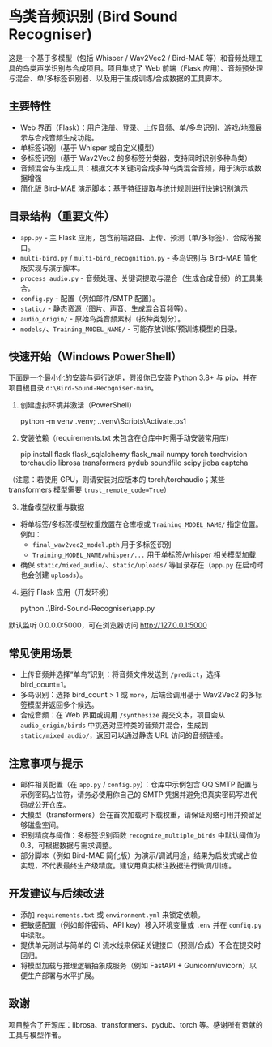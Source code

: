 # 鸟类音频识别 (Bird Sound Recogniser)

这是一个基于多模型（包括 Whisper / Wav2Vec2 / Bird-MAE 等）和音频处理工具的鸟类声学识别与合成项目。项目集成了 Web 前端（Flask 应用）、音频预处理与混合、单/多标签识别器、以及用于生成训练/合成数据的工具脚本。

## 主要特性
- Web 界面（Flask）：用户注册、登录、上传音频、单/多鸟识别、游戏/地图展示与合成音频生成功能。
- 单标签识别（基于 Whisper 或自定义模型）
- 多标签识别（基于 Wav2Vec2 的多标签分类器，支持同时识别多种鸟类）
- 音频混合与生成工具：根据文本关键词合成多种鸟类混合音频，用于演示或数据增强
- 简化版 Bird-MAE 演示脚本：基于特征提取与统计规则进行快速识别演示

## 目录结构（重要文件）
- `app.py` - 主 Flask 应用，包含前端路由、上传、预测（单/多标签）、合成等接口。
- `multi-bird.py` / `multi-bird_recognition.py` - 多鸟识别与 Bird-MAE 简化版实现与演示脚本。
- `process_audio.py` - 音频处理、关键词提取与混合（生成合成音频）的工具集合。
- `config.py` - 配置（例如邮件/SMTP 配置）。
- `static/` - 静态资源（图片、声音、生成混合音频等）。
- `audio_origin/` - 原始鸟类音频素材（按种类划分）。
- `models/`、`Training_MODEL_NAME/` - 可能存放训练/预训练模型的目录。

## 快速开始（Windows PowerShell）
下面是一个最小化的安装与运行说明，假设你已安装 Python 3.8+ 与 pip，并在项目根目录 `d:\Bird-Sound-Recogniser-main`。

1. 创建虚拟环境并激活（PowerShell）

    python -m venv .venv; .\.venv\Scripts\Activate.ps1

2. 安装依赖（requirements.txt 未包含在仓库中时需手动安装常用库）

    pip install flask flask_sqlalchemy flask_mail numpy torch torchvision torchaudio librosa transformers pydub soundfile scipy jieba captcha

（注意：若使用 GPU，则请安装对应版本的 torch/torchaudio；某些 transformers 模型需要 `trust_remote_code=True`）

3. 准备模型权重与数据
- 将单标签/多标签模型权重放置在仓库根或 `Training_MODEL_NAME/` 指定位置。例如：
  - `final_wav2vec2_model.pth` 用于多标签识别
  - `Training_MODEL_NAME/whisper/...` 用于单标签/whisper 相关模型加载
- 确保 `static/mixed_audio/`、`static/uploads/` 等目录存在（`app.py` 在启动时也会创建 `uploads`）。

4. 运行 Flask 应用（开发环境）

    python .\Bird-Sound-Recogniser\app.py

默认监听 0.0.0.0:5000，可在浏览器访问 http://127.0.0.1:5000

## 常见使用场景
- 上传音频并选择“单鸟”识别：将音频文件发送到 `/predict`，选择 bird_count=1。
- 多鸟识别：选择 bird_count > 1 或 `more`，后端会调用基于 Wav2Vec2 的多标签模型并返回多个候选。
- 合成音频：在 Web 界面或调用 `/synthesize` 提交文本，项目会从 `audio_origin/birds` 中挑选对应种类的音频并混合，生成到 `static/mixed_audio/`，返回可以通过静态 URL 访问的音频链接。

## 注意事项与提示
- 邮件相关配置（在 `app.py` / `config.py`）：仓库中示例包含 QQ SMTP 配置与示例密码占位符，请务必使用你自己的 SMTP 凭据并避免把真实密码写进代码或公开仓库。
- 大模型（transformers）会在首次加载时下载权重，请保证网络可用并预留足够磁盘空间。
- 识别精度与阈值：多标签识别函数 `recognize_multiple_birds` 中默认阈值为 0.3，可根据数据与需求调整。
- 部分脚本（例如 Bird-MAE 简化版）为演示/调试用途，结果为启发式或占位实现，不代表最终生产级精度。建议用真实标注数据进行微调/训练。

## 开发建议与后续改进
- 添加 `requirements.txt` 或 `environment.yml` 来锁定依赖。
- 把敏感配置（例如邮件密码、API key）移入环境变量或 `.env` 并在 `config.py` 中读取。
- 提供单元测试与简单的 CI 流水线来保证关键接口（预测/合成）不会在提交时回归。
- 将模型加载与推理逻辑抽象成服务（例如 FastAPI + Gunicorn/uvicorn）以便生产部署与水平扩展。

## 致谢
项目整合了开源库：librosa、transformers、pydub、torch 等。感谢所有贡献的工具与模型作者。

